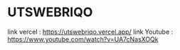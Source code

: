 # UTSWEBRIQO
link vercel : https://utswebriqo.vercel.app/
link Youtube : https://www.youtube.com/watch?v=UA7cNasXOQk
